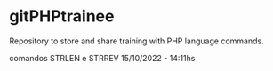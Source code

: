 # gitPHPtrainee
 Repository to store and share training with PHP language commands.

comandos STRLEN e STRREV
15/10/2022 - 14:11hs
